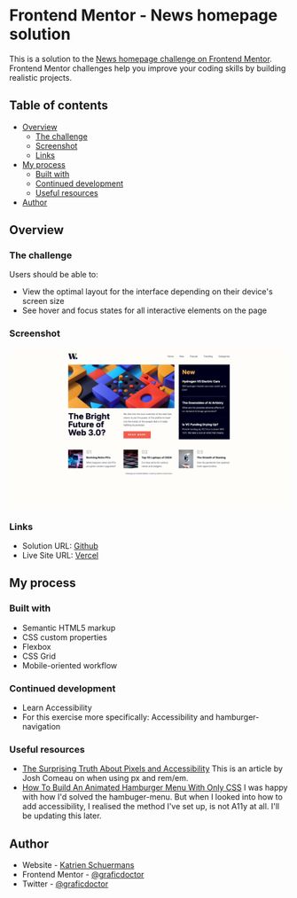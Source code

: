 # Frontend Mentor - News homepage solution

This is a solution to the [News homepage challenge on Frontend Mentor](https://www.frontendmentor.io/challenges/news-homepage-H6SWTa1MFl). Frontend Mentor challenges help you improve your coding skills by building realistic projects. 

## Table of contents

- [Overview](#overview)
  - [The challenge](#the-challenge)
  - [Screenshot](#screenshot)
  - [Links](#links)
- [My process](#my-process)
  - [Built with](#built-with)
  - [Continued development](#continued-development)
  - [Useful resources](#useful-resources)
- [Author](#author)


## Overview

### The challenge

Users should be able to:

- View the optimal layout for the interface depending on their device's screen size
- See hover and focus states for all interactive elements on the page

### Screenshot

![](./screenshot.jpg)

### Links

- Solution URL: [Github](https://github.com/graficdoctor/fe-24-007-news-homepage)
- Live Site URL: [Vercel](https://fe-24-007-news-homepage.vercel.app/)

## My process

### Built with

- Semantic HTML5 markup
- CSS custom properties
- Flexbox
- CSS Grid
- Mobile-oriented workflow

### Continued development

- Learn Accessibility
- For this exercise more specifically: Accessibility and hamburger-navigation


### Useful resources

- [The Surprising Truth About Pixels and Accessibility](https://www.joshwcomeau.com/css/surprising-truth-about-pixels-and-accessibility/) This is an article by Josh Comeau on when using px and rem/em. 
- [How To Build An Animated Hamburger Menu With Only CSS](https://www.youtube.com/watch?v=dAIVbLrAb_U&t=1s) I was happy with how I'd solved the hambuger-menu. But when I looked into how to add accessibility, I realised the method I've set up, is not A11y at all. I'll be updating this later.

## Author

- Website - [Katrien Schuermans](https://www.katriens.be)
- Frontend Mentor - [@graficdoctor](https://www.frontendmentor.io/profile/graficdoctor)
- Twitter - [@graficdoctor](https://www.twitter.com/graficdoctor)
